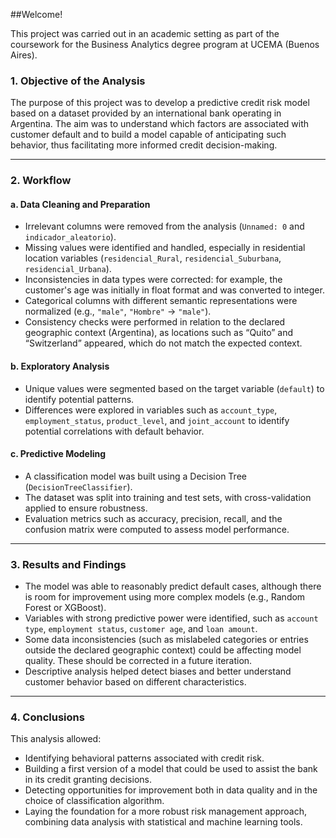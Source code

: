 ##Welcome!

This project was carried out in an academic setting as part of the coursework for the Business Analytics degree program at UCEMA (Buenos Aires).


### 1. Objective of the Analysis

The purpose of this project was to develop a predictive credit risk model based on a dataset provided by an international bank operating in Argentina. The aim was to understand which factors are associated with customer default and to build a model capable of anticipating such behavior, thus facilitating more informed credit decision-making.

---

### 2. Workflow

#### a. Data Cleaning and Preparation

- Irrelevant columns were removed from the analysis (`Unnamed: 0` and `indicador_aleatorio`).
- Missing values were identified and handled, especially in residential location variables (`residencial_Rural`, `residencial_Suburbana`, `residencial_Urbana`).
- Inconsistencies in data types were corrected: for example, the customer's age was initially in float format and was converted to integer.
- Categorical columns with different semantic representations were normalized (e.g., `"male"`, `"Hombre"` → `"male"`).
- Consistency checks were performed in relation to the declared geographic context (Argentina), as locations such as “Quito” and “Switzerland” appeared, which do not match the expected context.

#### b. Exploratory Analysis

- Unique values were segmented based on the target variable (`default`) to identify potential patterns.
- Differences were explored in variables such as `account_type`, `employment_status`, `product_level`, and `joint_account` to identify potential correlations with default behavior.

#### c. Predictive Modeling

- A classification model was built using a Decision Tree (`DecisionTreeClassifier`).
- The dataset was split into training and test sets, with cross-validation applied to ensure robustness.
- Evaluation metrics such as accuracy, precision, recall, and the confusion matrix were computed to assess model performance.

---

### 3. Results and Findings

- The model was able to reasonably predict default cases, although there is room for improvement using more complex models (e.g., Random Forest or XGBoost).
- Variables with strong predictive power were identified, such as `account type`, `employment status`, `customer age`, and `loan amount`.
- Some data inconsistencies (such as mislabeled categories or entries outside the declared geographic context) could be affecting model quality. These should be corrected in a future iteration.
- Descriptive analysis helped detect biases and better understand customer behavior based on different characteristics.

---

### 4. Conclusions

This analysis allowed:

- Identifying behavioral patterns associated with credit risk.
- Building a first version of a model that could be used to assist the bank in its credit granting decisions.
- Detecting opportunities for improvement both in data quality and in the choice of classification algorithm.
- Laying the foundation for a more robust risk management approach, combining data analysis with statistical and machine learning tools.
